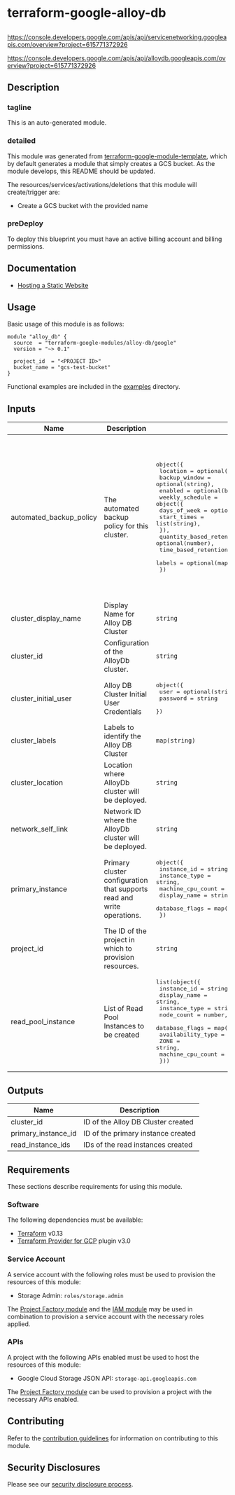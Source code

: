 # terraform-google-alloy-db

##
https://console.developers.google.com/apis/api/servicenetworking.googleapis.com/overview?project=615771372926

https://console.developers.google.com/apis/api/alloydb.googleapis.com/overview?project=615771372926

## Description
### tagline
This is an auto-generated module.

### detailed
This module was generated from [terraform-google-module-template](https://github.com/terraform-google-modules/terraform-google-module-template/), which by default generates a module that simply creates a GCS bucket. As the module develops, this README should be updated.

The resources/services/activations/deletions that this module will create/trigger are:

- Create a GCS bucket with the provided name

### preDeploy
To deploy this blueprint you must have an active billing account and billing permissions.

## Documentation
- [Hosting a Static Website](https://cloud.google.com/storage/docs/hosting-static-website)

## Usage

Basic usage of this module is as follows:

```hcl
module "alloy_db" {
  source  = "terraform-google-modules/alloy-db/google"
  version = "~> 0.1"

  project_id  = "<PROJECT ID>"
  bucket_name = "gcs-test-bucket"
}
```

Functional examples are included in the
[examples](./examples/) directory.

<!-- BEGINNING OF PRE-COMMIT-TERRAFORM DOCS HOOK -->
## Inputs

| Name | Description | Type | Default | Required |
|------|-------------|------|---------|:--------:|
| automated\_backup\_policy | The automated backup policy for this cluster. | <pre>object({<br>    location      = optional(string),<br>    backup_window = optional(string),<br>    enabled       = optional(bool),<br>    weekly_schedule = object({<br>      days_of_week = optional(list(string)),<br>      start_times  = list(string),<br>    }),<br>    quantity_based_retention_count = optional(number),<br>    time_based_retention_count     = optional(string),<br>    labels                         = optional(map(string))<br>  })</pre> | <pre>{<br>  "backup_window": "1800s",<br>  "enabled": false,<br>  "labels": {<br>    "test": "alloydb-cluster"<br>  },<br>  "location": "us-central1",<br>  "quantity_based_retention_count": 1,<br>  "time_based_retention_count": "null",<br>  "weekly_schedule": {<br>    "days_of_week": [<br>      "FRIDAY"<br>    ],<br>    "start_times": [<br>      "2:00:00:00"<br>    ]<br>  }<br>}</pre> | no |
| cluster\_display\_name | Display Name for Alloy DB Cluster | `string` | `""` | no |
| cluster\_id | Configuration of the AlloyDb cluster. | `string` | n/a | yes |
| cluster\_initial\_user | Alloy DB Cluster Initial User Credentials | <pre>object({<br>    user     = optional(string),<br>    password = string<br>  })</pre> | <pre>{<br>  "password": "alloydb-cluster-full",<br>  "user": "alloydb-cluster-full"<br>}</pre> | no |
| cluster\_labels | Labels to identify the Alloy DB Cluster | `map(string)` | `{}` | no |
| cluster\_location | Location where AlloyDb cluster will be deployed. | `string` | `"us-central1"` | no |
| network\_self\_link | Network ID where the AlloyDb cluster will be deployed. | `string` | n/a | yes |
| primary\_instance | Primary cluster configuration that supports read and write operations. | <pre>object({<br>    instance_id       = string,<br>    instance_type     = string,<br>    machine_cpu_count = number,<br>    display_name      = string,<br>    database_flags    = map(string)<br>  })</pre> | n/a | yes |
| project\_id | The ID of the project in which to provision resources. | `string` | n/a | yes |
| read\_pool\_instance | List of Read Pool Instances to be created | <pre>list(object({<br>    instance_id       = string,<br>    display_name      = string,<br>    instance_type     = string,<br>    node_count        = number,<br>    database_flags    = map(string),<br>    availability_type = string,<br>    ZONE              = string,<br>    machine_cpu_count = number<br>  }))</pre> | `[]` | no |

## Outputs

| Name | Description |
|------|-------------|
| cluster\_id | ID of the Alloy DB Cluster created |
| primary\_instance\_id | ID of the primary instance created |
| read\_instance\_ids | IDs of the read instances created |

<!-- END OF PRE-COMMIT-TERRAFORM DOCS HOOK -->

## Requirements

These sections describe requirements for using this module.

### Software

The following dependencies must be available:

- [Terraform][terraform] v0.13
- [Terraform Provider for GCP][terraform-provider-gcp] plugin v3.0

### Service Account

A service account with the following roles must be used to provision
the resources of this module:

- Storage Admin: `roles/storage.admin`

The [Project Factory module][project-factory-module] and the
[IAM module][iam-module] may be used in combination to provision a
service account with the necessary roles applied.

### APIs

A project with the following APIs enabled must be used to host the
resources of this module:

- Google Cloud Storage JSON API: `storage-api.googleapis.com`

The [Project Factory module][project-factory-module] can be used to
provision a project with the necessary APIs enabled.

## Contributing

Refer to the [contribution guidelines](./CONTRIBUTING.md) for
information on contributing to this module.

[iam-module]: https://registry.terraform.io/modules/terraform-google-modules/iam/google
[project-factory-module]: https://registry.terraform.io/modules/terraform-google-modules/project-factory/google
[terraform-provider-gcp]: https://www.terraform.io/docs/providers/google/index.html
[terraform]: https://www.terraform.io/downloads.html

## Security Disclosures

Please see our [security disclosure process](./SECURITY.md).
